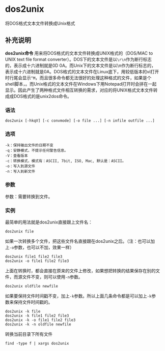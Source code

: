# dos2unix

将DOS格式文本文件转换成Unix格式

## 补充说明

**dos2unix命令** 用来将DOS格式的文本文件转换成UNIX格式的（DOS/MAC to UNIX text file format converter）。DOS下的文本文件是以`\r\n`作为断行标志的，表示成十六进制就是0D 0A。而Unix下的文本文件是以\n作为断行标志的，表示成十六进制就是0A。DOS格式的文本文件在Linux底下，用较低版本的vi打开时行尾会显示`^M`，而且很多命令都无法很好的处理这种格式的文件，如果是个shell脚本，。而Unix格式的文本文件在Windows下用Notepad打开时会拼在一起显示。因此产生了两种格式文件相互转换的需求，对应的将UNIX格式文本文件转成成DOS格式的是unix2dos命令。

### 语法

```text
dos2unix [-hkqV] [-c convmode] [-o file ...] [-n infile outfile ...]
```

### 选项

```text
-k：保持输出文件的日期不变
-q：安静模式，不提示任何警告信息。
-V：查看版本
-c：转换模式，模式有：ASCII, 7bit, ISO, Mac, 默认是：ASCII。
-o：写入到源文件
-n：写入到新文件
```

### 参数

参数：需要转换到文件。

### 实例

最简单的用法就是dos2unix直接跟上文件名：

```text
dos2unix file
```

如果一次转换多个文件，把这些文件名直接跟在dos2unix之后。（注：也可以加上`-o`参数，也可以不加，效果一样）

```text
dos2unix file1 file2 file3
dos2unix -o file1 file2 file3
```

上面在转换时，都会直接在原来的文件上修改，如果想把转换的结果保存在别的文件，而源文件不变，则可以使用`-n`参数。

```text
dos2unix oldfile newfile
```

如果要保持文件时间戳不变，加上`-k`参数。所以上面几条命令都是可以加上`-k`参数来保持文件时间戳的。

```text
dos2unix -k file
dos2unix -k file1 file2 file3
dos2unix -k -o file1 file2 file3
dos2unix -k -n oldfile newfile
```

转换当前目录下所有文件

```text
find -type f | xargs dos2unix
```

